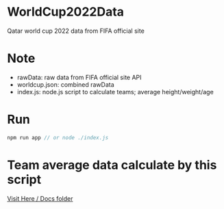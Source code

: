 # WorldCup2022Data
Qatar world cup 2022 data from FIFA official site

# Note
- rawData: raw data from FIFA official site API
- worldcup.json: combined rawData
- index.js: node.js script to calculate teams; average height/weight/age

# Run
```javascript
npm run app // or node ./index.js
```

# Team average data calculate by this script
[Visit Here / Docs folder](docs/index.md)
